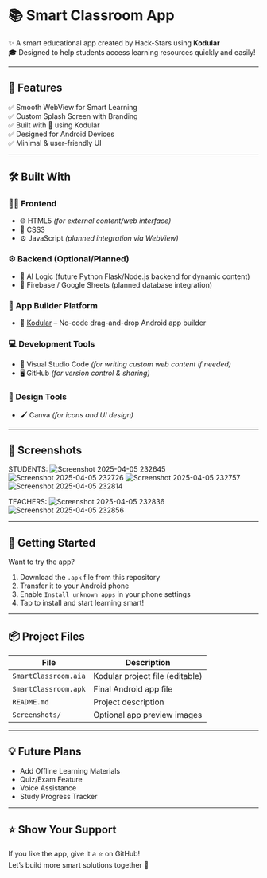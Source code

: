 # 📚 Smart Classroom App

✨ A smart educational app created by Hack-Stars using **Kodular**  
🎓 Designed to help students access learning resources quickly and easily!

---

## 🌟 Features

✅ Smooth WebView for Smart Learning  
✅ Custom Splash Screen with Branding  
✅ Built with 💖 using Kodular  
✅ Designed for Android Devices  
✅ Minimal & user-friendly UI

---

## 🛠️ Built With
### 👨‍🎨 Frontend
- 🌐 HTML5 *(for external content/web interface)*
- 🎨 CSS3
- ⚙️ JavaScript *(planned integration via WebView)*

### ⚙️ Backend (Optional/Planned)
- 🧠 AI Logic (future Python Flask/Node.js backend for dynamic content)
- 🔗 Firebase / Google Sheets (planned database integration)

### 📱 App Builder Platform
- 🧩 [Kodular](https://www.kodular.io/) – No-code drag-and-drop Android app builder

### 💻 Development Tools
- 🧠 Visual Studio Code *(for writing custom web content if needed)*
- 🖥️ GitHub *(for version control & sharing)*

### 🎨 Design Tools
- 🖌️ Canva *(for icons and UI design)*

---

## 📱 Screenshots
STUDENTS:
![Screenshot 2025-04-05 232645](https://github.com/user-attachments/assets/923ea21c-da35-47f1-bd8d-e9e24248b223)
![Screenshot 2025-04-05 232726](https://github.com/user-attachments/assets/8b5eb4c8-35d2-4f07-acb4-d988f6e869a0)
![Screenshot 2025-04-05 232757](https://github.com/user-attachments/assets/c7c064c4-effd-491b-8a21-c7e701c41a9e)
![Screenshot 2025-04-05 232814](https://github.com/user-attachments/assets/5ffb68e3-0489-4697-8f37-11cecd7c41fe)

TEACHERS:
![Screenshot 2025-04-05 232836](https://github.com/user-attachments/assets/26dc1b6d-61c3-402c-b6fd-916e4f204a2e)
![Screenshot 2025-04-05 232856](https://github.com/user-attachments/assets/94cbbaff-71cf-458e-9f93-870eaf9b03d9)

---

## 🚀 Getting Started

Want to try the app?

1. Download the `.apk` file from this repository
2. Transfer it to your Android phone
3. Enable `Install unknown apps` in your phone settings
4. Tap to install and start learning smart!

---

## 📦 Project Files

| File | Description |
|------|-------------|
| `SmartClassroom.aia` | Kodular project file (editable) |
| `SmartClassroom.apk` | Final Android app file |
| `README.md` | Project description |
| `Screenshots/` | Optional app preview images |

---

## 💡 Future Plans

- Add Offline Learning Materials  
- Quiz/Exam Feature  
- Voice Assistance  
- Study Progress Tracker

---

## ⭐ Show Your Support

If you like the app, give it a ⭐ on GitHub!  
Let’s build more smart solutions together 💫

